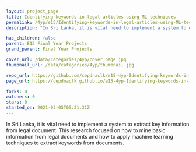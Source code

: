 ```yaml
---
layout: project_page
title: Identifying keywords in legal articles using ML techniques
permalink: /4yp/e15/Identifying-keywords-in-legal-articles-using-ML-techniques
description: "In Sri Lanka, it is vital need to implement a system to extract key information from legal document. This research focused on how to mine basic information from legal documents and how to apply machine learning techniques to extract keywords from documents."

has_children: false
parent: E15 Final Year Projects
grand_parent: Final Year Projects

cover_url: /data/categories/4yp/cover_page.jpg
thumbnail_url: /data/categories/4yp/thumbnail.jpg

repo_url: https://github.com/cepdnaclk/e15-4yp-Identifying-keywords-in-legal-articles-using-ML-techniques
page_url: https://cepdnaclk.github.io/e15-4yp-Identifying-keywords-in-legal-articles-using-ML-techniques

forks: 0
watchers: 0
stars: 0
started_on: 2021-03-05T05:21:31Z
---
```

In Sri Lanka, it is vital need to implement a system to extract key information from legal document. This research focused on how to mine basic information from legal documents and how to apply machine learning techniques to extract keywords from documents.

